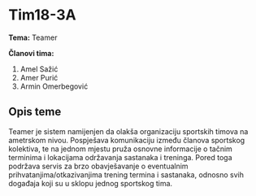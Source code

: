 # Tim18-3A
**Tema:** Teamer

**Članovi tima:**
  1. Amel Sažić
  2. Amer Purić
  3. Armin Omerbegović
 ## Opis teme
 Teamer je sistem namijenjen da olakša organizaciju sportskih timova na ametrskom nivou. Pospješava komunikaciju između članova sportskog kolektiva, te na jednom mjestu pruža osnovne informacije o tačnim terminima i lokacijama održavanja sastanaka i treninga. Pored toga podržava servis za brzo obavješavanje o eventualnim prihvatanjima/otkazivanjima trening termina i sastanaka, odnosno svih događaja koji su u sklopu jednog sportskog tima. 
